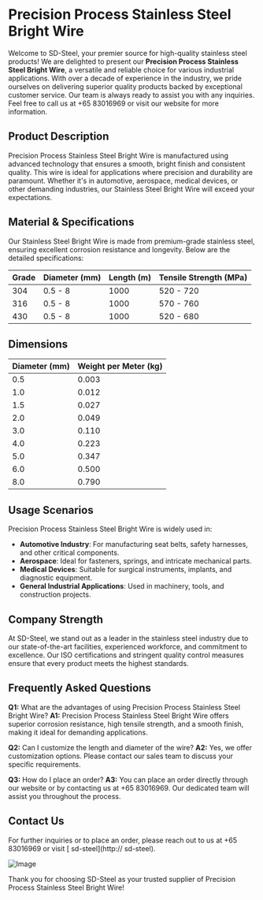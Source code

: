 # Precision Process Stainless Steel Bright Wire

Welcome to SD-Steel, your premier source for high-quality stainless steel products! We are delighted to present our **Precision Process Stainless Steel Bright Wire**, a versatile and reliable choice for various industrial applications. With over a decade of experience in the industry, we pride ourselves on delivering superior quality products backed by exceptional customer service. Our team is always ready to assist you with any inquiries. Feel free to call us at +65 83016969 or visit our website for more information.

## Product Description

Precision Process Stainless Steel Bright Wire is manufactured using advanced technology that ensures a smooth, bright finish and consistent quality. This wire is ideal for applications where precision and durability are paramount. Whether it's in automotive, aerospace, medical devices, or other demanding industries, our Stainless Steel Bright Wire will exceed your expectations.

## Material & Specifications

Our Stainless Steel Bright Wire is made from premium-grade stainless steel, ensuring excellent corrosion resistance and longevity. Below are the detailed specifications:

| Grade | Diameter (mm) | Length (m) | Tensile Strength (MPa) |
|-------|---------------|------------|------------------------|
| 304   | 0.5 - 8       | 1000       | 520 - 720              |
| 316   | 0.5 - 8       | 1000       | 570 - 760              |
| 430   | 0.5 - 8       | 1000       | 520 - 680              |

## Dimensions

| Diameter (mm) | Weight per Meter (kg) |
|---------------|-----------------------|
| 0.5           | 0.003                 |
| 1.0           | 0.012                 |
| 1.5           | 0.027                 |
| 2.0           | 0.049                 |
| 3.0           | 0.110                 |
| 4.0           | 0.223                 |
| 5.0           | 0.347                 |
| 6.0           | 0.500                 |
| 8.0           | 0.790                 |

## Usage Scenarios

Precision Process Stainless Steel Bright Wire is widely used in:

- **Automotive Industry**: For manufacturing seat belts, safety harnesses, and other critical components.
- **Aerospace**: Ideal for fasteners, springs, and intricate mechanical parts.
- **Medical Devices**: Suitable for surgical instruments, implants, and diagnostic equipment.
- **General Industrial Applications**: Used in machinery, tools, and construction projects.

## Company Strength

At SD-Steel, we stand out as a leader in the stainless steel industry due to our state-of-the-art facilities, experienced workforce, and commitment to excellence. Our ISO certifications and stringent quality control measures ensure that every product meets the highest standards.

## Frequently Asked Questions

**Q1:** What are the advantages of using Precision Process Stainless Steel Bright Wire?
**A1:** Precision Process Stainless Steel Bright Wire offers superior corrosion resistance, high tensile strength, and a smooth finish, making it ideal for demanding applications.

**Q2:** Can I customize the length and diameter of the wire?
**A2:** Yes, we offer customization options. Please contact our sales team to discuss your specific requirements.

**Q3:** How do I place an order?
**A3:** You can place an order directly through our website or by contacting us at +65 83016969. Our dedicated team will assist you throughout the process.

## Contact Us

For further inquiries or to place an order, please reach out to us at +65 83016969 or visit [ sd-steel](http:// sd-steel).

![Image](https://github.com/user-attachments/assets/2567258e-e124-4816-932d-1809bd27ef0b)

Thank you for choosing SD-Steel as your trusted supplier of Precision Process Stainless Steel Bright Wire!